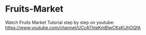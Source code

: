 # Fruits-Market
Watch Fruits Market Tutorial step by step on youtube:
https://www.youtube.com/channel/UCcAThteKmBlwCKsKlJhOQfA
